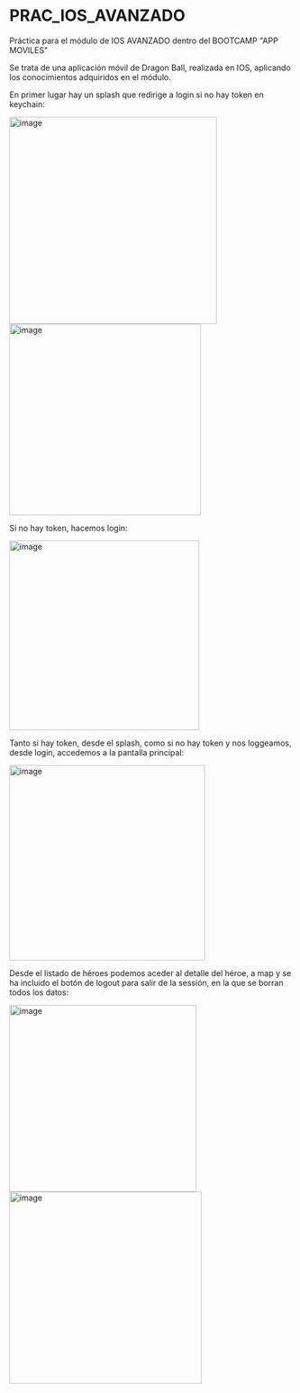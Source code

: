 # PRAC_IOS_AVANZADO
Práctica para el módulo de IOS AVANZADO dentro del BOOTCAMP "APP MOVILES"

Se trata de una aplicación móvil de Dragon Ball, realizada en IOS, aplicando los conocimientos adquiridos en el módulo.

En primer lugar hay un splash que redirige a login si no hay token en keychain:

<img width="368" alt="image" src="https://github.com/inmiti/PRAC_IOS_AVANZADO/assets/118215654/4650e7c4-05d1-48d5-96f0-6f40b03da9db">
<img width="340" alt="image" src="https://github.com/inmiti/PRAC_IOS_AVANZADO/assets/118215654/5e16733b-d32c-4bdc-a510-bbf33bfc2abc">


Si no hay token, hacemos login:

<img width="337" alt="image" src="https://github.com/inmiti/PRAC_IOS_AVANZADO/assets/118215654/777c03ae-03db-4eb8-a32b-e52dbf0612a3">

Tanto si hay token, desde el splash, como si no hay token y nos loggeamos, desde login, accedemos a la pantalla principal: 

<img width="347" alt="image" src="https://github.com/inmiti/PRAC_IOS_AVANZADO/assets/118215654/c5a476ec-194e-4301-bf68-06ba2611333a">


Desde el listado de héroes podemos aceder al detalle del héroe, a map y se ha incluido el botón de logout para salir de la sessión, en la que se borran todos los datos:

<img width="332" alt="image" src="https://github.com/inmiti/PRAC_IOS_AVANZADO/assets/118215654/c5de12dd-f584-4ea8-87c3-ec85ead19d67">
<img width="341" alt="image" src="https://github.com/inmiti/PRAC_IOS_AVANZADO/assets/118215654/36488c64-e2fb-4320-af27-d96c0a4773b4">


